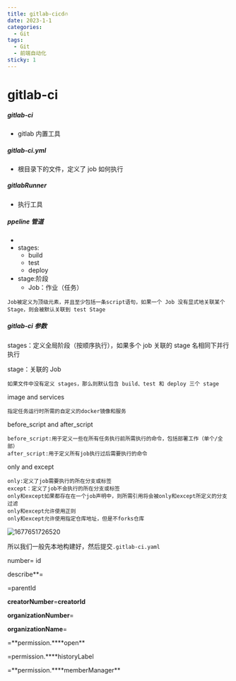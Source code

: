```yaml
---
title: gitlab-cicd🔥
date: 2023-1-1
categories:
  - Git
tags:
  - Git
  - 前端自动化
sticky: 1
---
```


# gitlab-ci

##### gitlab-ci

- gitlab 内置工具

##### gitlab-ci.yml

- 根目录下的文件，定义了 job 如何执行

##### gitlabRunner

- 执行工具

##### ppeline 管道

-
- stages:
  - build
  - test
  - deploy
- stage:阶段
  - Job：作业（任务）

```text
Job被定义为顶级元素，并且至少包括一条script语句，如果一个 Job 没有显式地关联某个 Stage，则会被默认关联到 test Stage
```

##### gitlab-ci 参数

stages：定义全局阶段（按顺序执行），如果多个 job 关联的 stage 名相同下并行执行

stage：关联的 Job

```text
如果文件中没有定义 stages，那么则默认包含 build、test 和 deploy 三个 stage
```

image and services

```text
指定任务运行时所需的自定义的docker镜像和服务
```

before_script and after_script

```text
before_script:用于定义一些在所有任务执行前所需执行的命令，包括部署工作（单个/全部）
after_script:用于定义所有job执行过后需要执行的命令
```

only and except

```text
only:定义了job需要执行的所在分支或标签
except：定义了job不会执行的所在分支或标签
only和except如果都存在在一个job声明中，则所需引用将会被only和except所定义的分支过滤
only和except允许使用正则
only和except允许使用指定仓库地址，但是不forks仓库
```

![1677651726520](C:\Users\wangqin\AppData\Roaming\Typora\typora-user-images\1677651726520.png)

所以我们一般先本地构建好，然后提交`.gitlab-ci.yaml`

number= id

describe\*\*=

=parentId

**creatorNumber**=**creatorId**

**organizationNumber**=

**organizationName**=

=**permission.\*\***open\*\*

=permission.\*\*\*\*historyLabel

=**permission.\*\***memberManager\*\*
